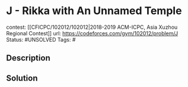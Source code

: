 # J - Rikka with An Unnamed Temple

contest: [[CFICPC/102012/102012|2018-2019 ACM-ICPC, Asia Xuzhou Regional Contest]]
url: https://codeforces.com/gym/102012/problem/J
Status: #UNSOLVED
Tags: #

## Description

## Solution

